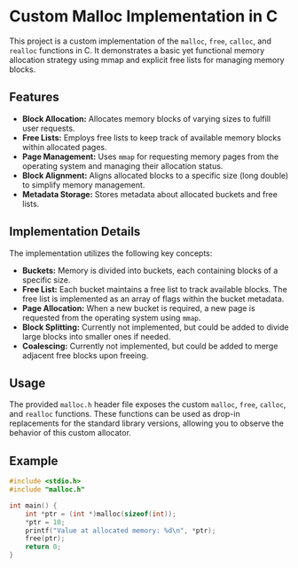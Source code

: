 # Custom Malloc Implementation in C

This project is a custom implementation of the `malloc`, `free`, `calloc`, and `realloc` functions in C. It demonstrates a basic yet functional memory allocation strategy using mmap and explicit free lists for managing memory blocks.

## Features

- **Block Allocation:** Allocates memory blocks of varying sizes to fulfill user requests.
- **Free Lists:** Employs free lists to keep track of available memory blocks within allocated pages.
- **Page Management:** Uses `mmap` for requesting memory pages from the operating system and managing their allocation status.
- **Block Alignment:** Aligns allocated blocks to a specific size (long double) to simplify memory management.
- **Metadata Storage:** Stores metadata about allocated buckets and free lists.

## Implementation Details

The implementation utilizes the following key concepts:

- **Buckets:** Memory is divided into buckets, each containing blocks of a specific size.
- **Free List:** Each bucket maintains a free list to track available blocks. The free list is implemented as an array of flags within the bucket metadata.
- **Page Allocation:** When a new bucket is required, a new page is requested from the operating system using `mmap`.
- **Block Splitting:**  Currently not implemented, but could be added to divide large blocks into smaller ones if needed. 
- **Coalescing:** Currently not implemented, but could be added to merge adjacent free blocks upon freeing.

## Usage

The provided `malloc.h` header file exposes the custom `malloc`, `free`, `calloc`, and `realloc` functions. These functions can be used as drop-in replacements for the standard library versions, allowing you to observe the behavior of this custom allocator.

## Example

```c
#include <stdio.h>
#include "malloc.h" 

int main() {
    int *ptr = (int *)malloc(sizeof(int));
    *ptr = 10;
    printf("Value at allocated memory: %d\n", *ptr);
    free(ptr);
    return 0;
}
